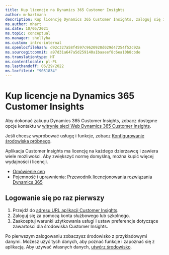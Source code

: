 ```yaml
---
title: Kup licencje na Dynamics 365 Customer Insights
author: m-hartmann
description: Kup licencję Dynamics 365 Customer Insights, zaloguj się i zapoznaj się z aplikacją.
ms.author: mhart
ms.date: 10/05/2021
ms.topic: conceptual
ms.manager: shellyha
ms.custom: intro-internal
ms.openlocfilehash: d92c327a58f4597c9620920d029d47254f52c92a
ms.sourcegitcommit: a97d31a647a5d259140a1baaeef8c6ea10b8cbde
ms.translationtype: HT
ms.contentlocale: pl-PL
ms.lasthandoff: 06/29/2022
ms.locfileid: "9051834"
---
```

# <a name="purchase-a-license-of-dynamics-365-customer-insights"></a>Kup licencje na Dynamics 365 Customer Insights

Aby dokonać zakupu Dynamics 365 Customer Insights, zobacz dostępne opcje kontaktu w [witrynie sieci Web Dynamics 365 Customer Insights](https://dynamics.microsoft.com/ai/customer-insights/).

Jeśli chcesz wypróbować usługę i funkcje, zobacz [Konfigurowanie środowiska próbnego](trial-signup.md).

Aplikacja Customer Insights ma licencję na każdego dzierżawcę i zawiera wiele możliwości. Aby zwiększyć normę domyślną, można kupić więcej wydajności i licencji.
- [Omówienie cen](https://dynamics.microsoft.com/ai/customer-insights/pricing/)
- Pojemność i uprawnienia: [Przewodnik licencjonowania rozwiązania Dynamics 365](https://go.microsoft.com/fwlink/?LinkId=866544)

## <a name="sign-in-for-the-first-time"></a>Logowanie się po raz pierwszy

1. Przejdź do [adresu URL aplikacji Customer Insights](https://home.ci.ai.dynamics.com).
1. Zaloguj się za pomocą konta służbowego lub szkolnego.
1. Zaakceptuj warunki użytkowania usługi i ustaw preferencje dotyczące zawartości dla środowiska Customer Insights.

Po pierwszym zalogowaniu zobaczysz środowisko z przykładowymi danymi. Możesz użyć tych danych, aby poznać funkcje i zapoznać się z aplikacją. Aby używać własnych danych, [utwórz środowisko](create-environment.md).
